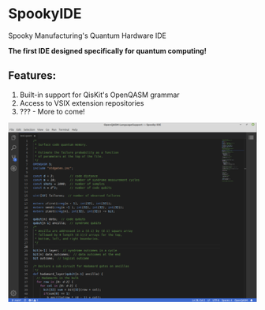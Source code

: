 # SpookyIDE
Spooky Manufacturing's Quantum Hardware IDE

**The first IDE designed specifically for quantum computing!**

## Features:

1. Built-in support for QisKit's OpenQASM grammar
2. Access to VSIX extension repositories 
3. ??? - More to come!

![](./imgs/ide.png)